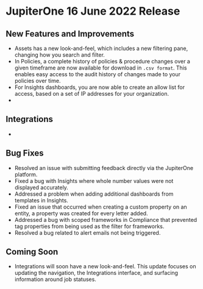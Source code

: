 # JupiterOne 16 June 2022 Release

## New Features and Improvements
- Assets has a new look-and-feel, which includes a new filtering pane, changing how you search and filter. 
- In Policies, a complete history of policies & procedure changes over a given timeframe are now available for download in `.csv format`. This enables easy access to the audit history of changes made to your policies over time. 
-  For Insights dashboards, you are now able to create an allow list for access, based on a set of IP addresses for your organization. 
- ​

## Integrations

- ​

## Bug Fixes
-  Resolved an issue with submitting feedback directly via the JupiterOne platform.
-  Fixed a bug with Insights where whole number values were not displayed accurately.
-  Addressed a problem when adding additional dashboards from templates in Insights.
-  Fixed an issue that occurred when creating a custom property on an entity, a property was created for every letter added.
-  Addressed a bug with scoped frameworks in Compliance that prevented tag properties from being used as the filter for frameworks.
-  Resolved a bug related to alert emails not being triggered.

## Coming Soon
- Integrations will soon have a new look-and-feel. This update focuses on updating the navigation, the Integrations interface, and surfacing information around job statuses. 
